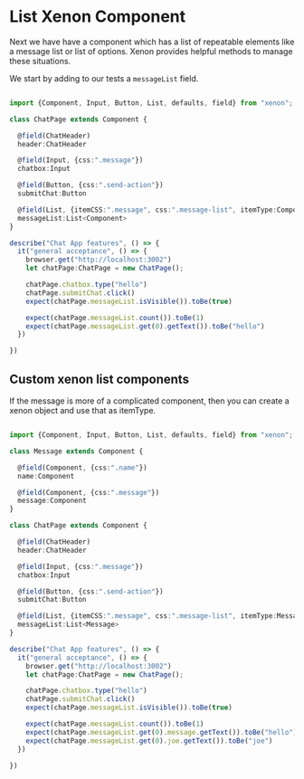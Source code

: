 # List Xenon Component
Next we have have a component which has a list of repeatable elements like a message list or list of options. Xenon provides helpful methods to manage these situations.

We start by adding to our tests a `messageList` field.

```typescript

import {Component, Input, Button, List, defaults, field} from "xenon";

class ChatPage extends Component {

  @field(ChatHeader)
  header:ChatHeader

  @field(Input, {css:".message"})
  chatbox:Input

  @field(Button, {css:".send-action"})
  submitChat:Button

  @field(List, {itemCSS:".message", css:".message-list", itemType:Component})
  messageList:List<Component>
}

describe("Chat App features", () => {
  it("general acceptance", () => {
    browser.get("http://localhost:3002")
    let chatPage:ChatPage = new ChatPage();

    chatPage.chatbox.type("hello")
    chatPage.submitChat.click()
    expect(chatPage.messageList.isVisible()).toBe(true)

    expect(chatPage.messageList.count()).toBe(1)
    expect(chatPage.messageList.get(0).getText()).toBe("hello")
  })

})

```

## Custom xenon list components

If the message is more of a complicated component, then you can create a xenon object and use that as itemType.

```typescript

import {Component, Input, Button, List, defaults, field} from "xenon";

class Message extends Component {

  @field(Component, {css:".name"})
  name:Component

  @field(Component, {css:".message"})
  message:Component
}

class ChatPage extends Component {

  @field(ChatHeader)
  header:ChatHeader

  @field(Input, {css:".message"})
  chatbox:Input

  @field(Button, {css:".send-action"})
  submitChat:Button

  @field(List, {itemCSS:".message", css:".message-list", itemType:Message})
  messageList:List<Message>
}

describe("Chat App features", () => {
  it("general acceptance", () => {
    browser.get("http://localhost:3002")
    let chatPage:ChatPage = new ChatPage();

    chatPage.chatbox.type("hello")
    chatPage.submitChat.click()
    expect(chatPage.messageList.isVisible()).toBe(true)

    expect(chatPage.messageList.count()).toBe(1)
    expect(chatPage.messageList.get(0).message.getText()).toBe("hello")
    expect(chatPage.messageList.get(0).joe.getText()).toBe("joe")
  })

})

```
